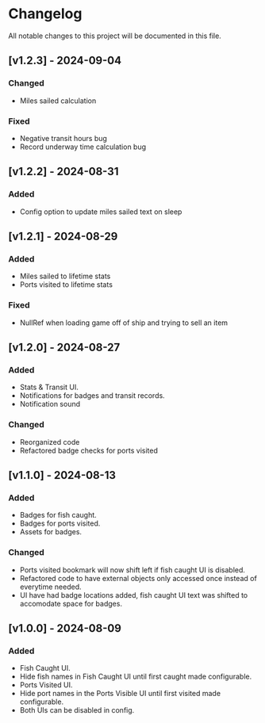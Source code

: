 # Changelog

All notable changes to this project will be documented in this file.

## [v1.2.3] - 2024-09-04

### Changed
- Miles sailed calculation

### Fixed
- Negative transit hours bug
- Record underway time calculation bug

## [v1.2.2] - 2024-08-31

### Added
- Config option to update miles sailed text on sleep

## [v1.2.1] - 2024-08-29

### Added
- Miles sailed to lifetime stats
- Ports visited to lifetime stats

### Fixed
- NullRef when loading game off of ship and trying to sell an item

## [v1.2.0] - 2024-08-27

### Added
- Stats & Transit UI.
- Notifications for badges and transit records.
- Notification sound

### Changed
- Reorganized code
- Refactored badge checks for ports visited

## [v1.1.0] - 2024-08-13

### Added

- Badges for fish caught.
- Badges for ports visited.
- Assets for badges.

### Changed

- Ports visited bookmark will now shift left if fish caught UI is disabled.
- Refactored code to have external objects only accessed once instead of everytime needed.
- UI have had badge locations added, fish caught UI text was shifted to accomodate space for badges.

## [v1.0.0] - 2024-08-09

### Added

- Fish Caught UI.
- Hide fish names in Fish Caught UI until first caught made configurable.
- Ports Visited UI.
- Hide port names in the Ports Visible UI until first visited made configurable.
- Both UIs can be disabled in config.
